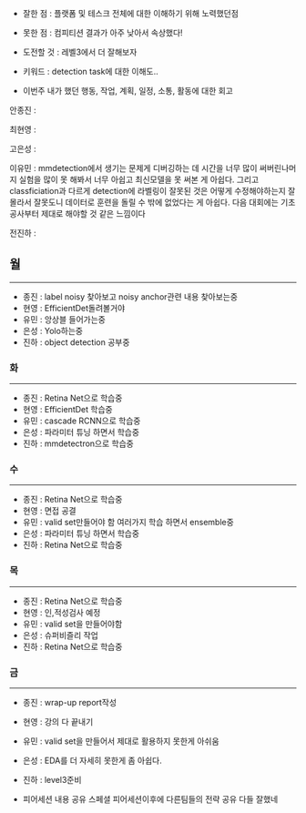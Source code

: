 - 잘한 점 : 플랫폼 및 테스크 전체에 대한 이해하기 위해 노력했던점

- 못한 점 : 컴피티션 결과가 아주 낮아서 속상했다!
    
- 도전할 것 : 레벨3에서 더 잘해보자

- 키워드 : detection task에 대한 이해도..

- 이번주 내가 했던 행동, 작업, 계획, 일정, 소통, 활동에 대한 회고

안종진 : 

최현영 : 

고은성 : 

이유민 : mmdetection에서 생기는 문제게 디버깅하는 데 시간을 너무 많이 써버린나머지 실험을 많이 못 해봐서 너무 아쉽고 최신모델을 못 써본 게 아쉽다. 그리고 classficiation과 다르게 detection에 라벨링이 잘못된 것은 어떻게 수정해야하는지 잘 몰라서 잘못도니 데이터로 훈련을 돌릴 수 밖에 없었다는 게 아쉽다. 다음 대회에는 기초공사부터 제대로 해야할 것 같은 느낌이다

전진하 :

## 월

---

- 종진 : label noisy 찾아보고 noisy anchor관련 내용 찾아보는중
- 현영 : EfficientDet돌려볼거야
- 유민 : 앙상블 들어가는중
- 은성 : Yolo하는중
- 진하 : object detection 공부중


### 화

---

- 종진 : Retina Net으로 학습중
- 현영 : EfficientDet 학습중
- 유민 : cascade RCNN으로 학습중
- 은성 : 파라미터 튜닝 하면서 학습중
- 진하 : mmdetectron으로 학습중


### 수

---

- 종진 : Retina Net으로 학습중
- 현영 : 면접 공결
- 유민 : valid set만들어야 함 여러가지 학습 하면서 ensemble중
- 은성 : 파라미터 튜닝 하면서 학습중
- 진하 : Retina Net으로 학습중


### 목

---

- 종진 : Retina Net으로 학습중
- 현영 : 인,적성검사 예정
- 유민 : valid set을 만들어야함
- 은성 : 슈퍼비즐리 작업
- 진하 : Retina Net으로 학습중


### 금

---

- 종진 : wrap-up report작성
- 현영 : 강의 다 끝내기
- 유민 : valid set을 만들어서 제대로 활용하지 못한게 아쉬움
- 은성 : EDA를 더 자세히 못한게 좀 아쉽다.
- 진하 : level3준비

- 피어세션 내용 공유
    스페셜 피어세션이후에 다른팀들의 전략 공유 다들 잘했네
